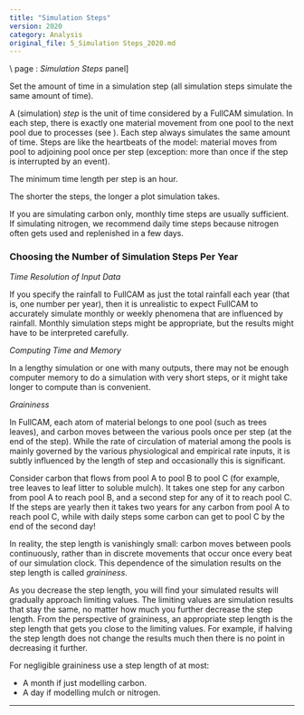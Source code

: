 ```yaml
---
title: "Simulation Steps"
version: 2020
category: Analysis
original_file: 5_Simulation Steps_2020.md
---
```


\ page : *Simulation Steps* panel\]

Set the amount of time in a simulation step (all simulation steps
simulate the same amount of time).

A (simulation) *step* is the unit of time considered by a FullCAM
simulation. In each step, there is exactly one material movement from
one pool to the next pool due to processes (see ). Each step always simulates
the same amount of time. Steps are like the heartbeats of the model:
material moves from pool to adjoining pool once per step (exception:
more than once if the step is interrupted by an event).

The minimum time length per step is an hour.

The shorter the steps, the longer a plot simulation takes.

If you are simulating carbon only, monthly time steps are usually
sufficient. If simulating nitrogen, we recommend daily time steps
because nitrogen often gets used and replenished in a few days.

### Choosing the Number of Simulation Steps Per Year

*Time Resolution of Input Data*

If you specify the rainfall to FullCAM as just the total rainfall each
year (that is, one number per year), then it is unrealistic to expect
FullCAM to accurately simulate monthly or weekly phenomena that are
influenced by rainfall. Monthly simulation steps might be appropriate,
but the results might have to be interpreted carefully.

*Computing Time and Memory*

In a lengthy simulation or one with many outputs, there may not be
enough computer memory to do a simulation with very short steps, or it
might take longer to compute than is convenient.

*Graininess*

In FullCAM, each atom of material belongs to one pool (such as trees
leaves), and carbon moves between the various pools once per step (at
the end of the step). While the rate of circulation of material among
the pools is mainly governed by the various physiological and empirical
rate inputs, it is subtly influenced by the length of step and
occasionally this is significant.

Consider carbon that flows from pool A to pool B to pool C (for example,
tree leaves to leaf litter to soluble mulch). It takes one step for any
carbon from pool A to reach pool B, and a second step for any of it to
reach pool C. If the steps are yearly then it takes two years for any
carbon from pool A to reach pool C, while with daily steps some carbon
can get to pool C by the end of the second day!

In reality, the step length is vanishingly small: carbon moves between
pools continuously, rather than in discrete movements that occur once
every beat of our simulation clock. This dependence of the simulation
results on the step length is called *graininess*.

As you decrease the step length, you will find your simulated results
will gradually approach limiting values. The limiting values are
simulation results that stay the same, no matter how much you further
decrease the step length. From the perspective of graininess, an
appropriate step length is the step length that gets you close to the
limiting values. For example, if halving the step length does not change
the results much then there is no point in decreasing it further.

For negligible graininess use a step length of at most:

- A month if just modelling carbon.
- A day if modelling mulch or nitrogen.

------------------------------------------------------------------------